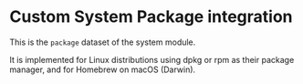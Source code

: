# Custom System Package integration

This is the `package` dataset of the system module.

It is implemented for Linux distributions using dpkg or rpm as their package
manager, and for Homebrew on macOS (Darwin).
